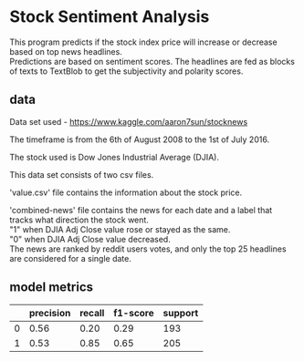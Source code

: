 # Stock Sentiment Analysis
This program predicts if the stock index price will increase or decrease based on top news headlines. <br>
Predictions are based on sentiment scores. The headlines are fed as blocks of texts to TextBlob to get the subjectivity and polarity scores. <br>

## data

Data set used - https://www.kaggle.com/aaron7sun/stocknews

The timeframe is from the 6th of August 2008 to the 1st of July 2016.

The stock used is Dow Jones Industrial Average (DJIA).

This data set consists of two csv files. </br>

'value.csv' file contains the information about the stock price.</br>

'combined-news' file contains the news for each date and a label that tracks what direction the stock went. </br>
"1" when DJIA Adj Close value rose or stayed as the same. </br>
"0" when DJIA Adj Close value decreased. </br>
The news are ranked by reddit users votes, and only the top 25 headlines are considered for a single date.


## model metrics

|              | precision | recall | f1-score | support |
|--------------|-----------|--------|----------|---------|
| 0            | 0.56      | 0.20   | 0.29     | 193     |
| 1            | 0.53      | 0.85   | 0.65     | 205     |
